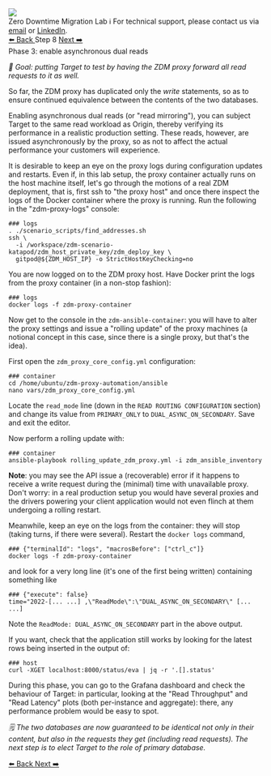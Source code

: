 <!-- TOP -->
<div class="top">
  <img src="https://datastax-academy.github.io/katapod-shared-assets/images/ds-academy-logo.svg" />
  <div class="scenario-title-section">
    <span class="scenario-title">Zero Downtime Migration Lab</span>
    <span class="scenario-subtitle">ℹ️ For technical support, please contact us via <a href="mailto:aleksandr.volochnev@datastax.com">email</a> or <a href="https://dtsx.io/aleks">LinkedIn</a>.</span>
  </div>
</div>

<!-- NAVIGATION -->
<div id="navigation-top" class="navigation-top">
 <a href='command:katapod.loadPage?[{"step":"step7"}]' 
   class="btn btn-dark navigation-top-left">⬅️ Back
 </a>
<span class="step-count">Step 8</span>
 <a href='command:katapod.loadPage?[{"step":"step9"}]' 
    class="btn btn-dark navigation-top-right">Next ➡️
  </a>
</div>

<!-- CONTENT -->

<div class="step-title">Phase 3: enable asynchronous dual reads</div>

_🎯 Goal: putting Target to test by having the ZDM proxy
forward all read requests to it as well._

So far, the ZDM proxy has duplicated only the _write_ statements,
so as to ensure continued equivalence between the contents of
the two databases.

Enabling asynchronous dual reads (or "read mirroring"), you can subject
Target to the same read workload as Origin, thereby verifying its performance
in a realistic production setting. These reads, however,
are issued asynchronously by the proxy, so as not to affect the actual
performance your customers will experience.

It is desirable to keep an eye on the proxy logs during
configuration updates and restarts.
Even if, in this lab setup, the proxy container actually runs on the host machine itself, let's go through the motions of a real ZDM deployment, that is, first ssh to "the proxy host" and once there inspect the logs of the Docker container where the proxy is running. Run the following in the "zdm-proxy-logs" console:

```
### logs
. ./scenario_scripts/find_addresses.sh
ssh \
  -i /workspace/zdm-scenario-katapod/zdm_host_private_key/zdm_deploy_key \
  gitpod@${ZDM_HOST_IP} -o StrictHostKeyChecking=no
```

You are now logged on to the ZDM proxy host. Have Docker print
the logs from the proxy container (in a non-stop fashion):

```
### logs
docker logs -f zdm-proxy-container
```

Now get to the console in the `zdm-ansible-container`: you will have to alter
the proxy settings and issue a "rolling update" of the proxy machines (a notional
concept in this case, since there is a single proxy, but that's the idea).

First open the `zdm_proxy_core_config.yml` configuration:

```
### container
cd /home/ubuntu/zdm-proxy-automation/ansible
nano vars/zdm_proxy_core_config.yml
```

Locate the `read_mode` line (down in the `READ ROUTING CONFIGURATION` section)
and change its value from `PRIMARY_ONLY` to `DUAL_ASYNC_ON_SECONDARY`.
Save and exit the editor.

Now perform a rolling update with:

```
### container
ansible-playbook rolling_update_zdm_proxy.yml -i zdm_ansible_inventory
```

**Note**: you may see the API issue a (recoverable) error
if it happens to receive a
write request during the (minimal) time with unavailable proxy. Don't worry:
in a real production setup you would have several proxies and the drivers
powering your client application would not even flinch at them undergoing
a rolling restart.

Meanwhile, keep an eye on the logs from the container:
they will stop (taking turns, if there were several).
Restart the `docker logs` command,

```
### {"terminalId": "logs", "macrosBefore": ["ctrl_c"]}
docker logs -f zdm-proxy-container
```

and look for a very long line (it's one of the first being written)
containing something like

```
### {"execute": false}
time="2022-[... ...] ,\"ReadMode\":\"DUAL_ASYNC_ON_SECONDARY\" [... ...]
```

Note the `ReadMode: DUAL_ASYNC_ON_SECONDARY` part in the above output.

If you want, check that the application still works by looking for the latest
rows being inserted in the output of:

```
### host
curl -XGET localhost:8000/status/eva | jq -r '.[].status'
```

During this phase, you can go to the Grafana dashboard and check
the behaviour of Target: in particular, looking at the
"Read Throughput" and "Read Latency" plots (both per-instance and aggregate):
there, any performance problem would be easy to spot.

_🗒️ The two databases are now guaranteed to be identical not only in their
content, but also in the requests they get (including read requests).
The next step is to elect Target to the role of primary database._

<!-- NAVIGATION -->
<div id="navigation-bottom" class="navigation-bottom">
 <a href='command:katapod.loadPage?[{"step":"step7"}]'
   class="btn btn-dark navigation-bottom-left">⬅️ Back
 </a>
 <a href='command:katapod.loadPage?[{"step":"step9"}]'
    class="btn btn-dark navigation-bottom-right">Next ➡️
  </a>
</div>
